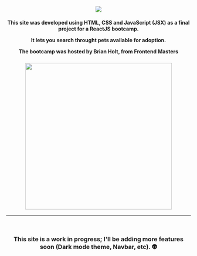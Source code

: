 <h1 align="center">
  <img align="center" src="https://readme-typing-svg.herokuapp.com?font=Raleway&size=30&duration=3500&color=31F7DA&lines=Adopt+a+pet+using+Adopt+me!++"/>
</h1>

<h4 align="center">

This site was developed using HTML, CSS and JavaScript (JSX) as a final project for a ReactJS bootcamp.

It lets you search throught pets available for adoption. 

The bootcamp was hosted by Brian Holt, from Frontend Masters 

</h4>

<h3 align="center">
  <img align="center" width="400px" src="http://1.bp.blogspot.com/-QcMA7jI5II0/UH09yeJZiaI/AAAAAAAAHMA/vyQr0goacss/s640/32.jpg"/>
</h3>

<hr />


<br />

<h3 align="center">

This site is a work in progress; I'll be adding more features soon (Dark mode theme, Navbar, etc). 👽

</h3>
